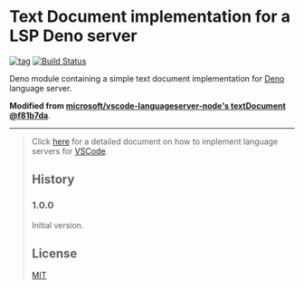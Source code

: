 # Text Document implementation for a LSP Deno server

[![tag](https://img.shields.io/github/release/denodev/deno_vscode_languageserver)](https://github.com/denodev/deno_vscode_languageserver/releases)
[![Build Status](https://github.com/denodev/deno_vscode_languageserver/workflows/ci/badge.svg?branch=master)](https://github.com/denodev/deno_vscode_languageserver/actions)

Deno module containing a simple text document implementation for [Deno](https://deno.land) language server.

**Modified from [microsoft/vscode-languageserver-node's textDocument @f81b7da](https://github.com/microsoft/vscode-languageserver-node/blob/f81b7dade216829869e5cc03e594660ddd4a810a/textDocument/src/main.ts)**.

--------------

> Click [here](https://code.visualstudio.com/docs/extensions/example-language-server) for a detailed document on how
> to implement language servers for [VSCode](https://code.visualstudio.com/).
> 
> ## History
> 
> ### 1.0.0
> 
> Initial version.
> 
> ## License
> [MIT](https://github.com/Microsoft/vscode-languageserver-node/blob/master/License.txt)
